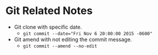 # Git Related Notes #

* Git clone with specific date.
    * `git commit --date="Fri Nov 6 20:00:00 2015 -0600"`
* Git amend with not editing the commit message.
    * `git commit --amend --no-edit`
